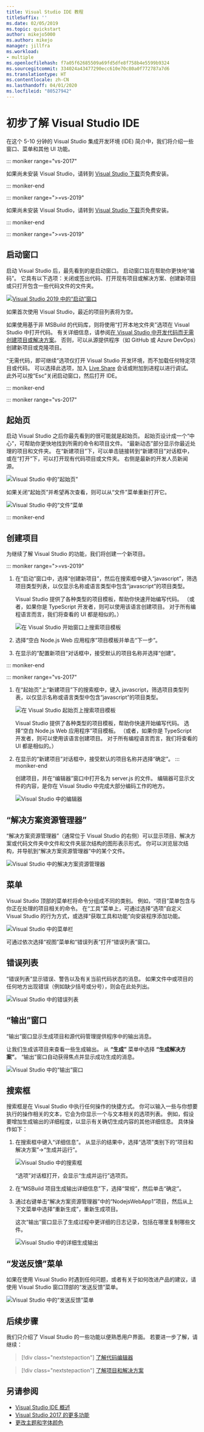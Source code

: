 ```yaml
---
title: Visual Studio IDE 教程
titleSuffix: ''
ms.date: 02/05/2019
ms.topic: quickstart
author: mikejo5000
ms.author: mikejo
manager: jillfra
ms.workload:
- multiple
ms.openlocfilehash: f7a05f62685509a69fd5dfe8f758b4e5599b9324
ms.sourcegitcommit: 334024a43477290ecc610e70c80a0f772787a7d6
ms.translationtype: HT
ms.contentlocale: zh-CN
ms.lasthandoff: 04/01/2020
ms.locfileid: "80527942"
---
```

# <a name="first-look-at-the-visual-studio-ide"></a>初步了解 Visual Studio IDE

在这个 5-10 分钟的 Visual Studio 集成开发环境 (IDE) 简介中，我们将介绍一些窗口、菜单和其他 UI 功能。

::: moniker range="vs-2017"

如果尚未安装 Visual Studio，请转到 [Visual Studio 下载](https://visualstudio.microsoft.com/vs/older-downloads/?utm_medium=microsoft&utm_source=docs.microsoft.com&utm_campaign=vs+2017+download)页免费安装。

::: moniker-end

::: moniker range=">=vs-2019"

如果尚未安装 Visual Studio，请转到 [Visual Studio 下载](https://visualstudio.microsoft.com/downloads)页免费安装。

::: moniker-end

::: moniker range=">=vs-2019"

## <a name="start-window"></a>启动窗口

启动 Visual Studio 后，最先看到的是启动窗口。 启动窗口旨在帮助你更快地“编码”。 它具有以下选项：关闭或签出代码、打开现有项目或解决方案、创建新项目或只打开包含一些代码文件的文件夹。

[![Visual Studio 2019 中的“启动”窗口](media/vs-2019/start-window.png)](media/vs-2019/start-window.png)

如果首次使用 Visual Studio，最近的项目列表将为空。

如果使用基于非 MSBuild 的代码库，则将使用“打开本地文件夹”选项在 Visual Studio 中打开代码。 有关详细信息，请参阅[在 Visual Studio 中开发代码而无需创建项目或解决方案](develop-javascript-code-without-solutions-projects.md)。 否则，可以从源提供程序（如 GitHub 或 Azure DevOps）创建新项目或克隆项目。

“无需代码，即可继续”选项仅打开 Visual Studio 开发环境，而不加载任何特定项目或代码。 可以选择此选项，加入 [Live Share](/visualstudio/liveshare/) 会话或附加到进程以进行调试。 此外可以按“Esc”关闭启动窗口，然后打开 IDE。

::: moniker-end

::: moniker range="vs-2017"

## <a name="start-page"></a>起始页

启动 Visual Studio 之后你最先看到的很可能就是起始页。 起始页设计成一个“中心”，可帮助你更快地找到所需的命令和项目文件。 “最新动态”部分显示你最近处理的项目和文件夹。 在“新建项目”下，可以单击链接转到“新建项目”对话框中，或在“打开”下，可以打开现有代码项目或文件夹。 右侧是最新的开发人员新闻源。

![Visual Studio 中的“起始页”](media/start-page.png)

如果关闭“起始页”并希望再次查看，则可以从“文件”菜单重新打开它。

![Visual Studio 中的“文件”菜单](media/quickstart-IDE-file-menu-large.png)

::: moniker-end

## <a name="create-a-project"></a>创建项目

为继续了解 Visual Studio 的功能，我们将创建一个新项目。

::: moniker range=">=vs-2019"

1. 在“启动”窗口中，选择“创建新项目”，然后在搜索框中键入“javascript”，筛选项目类型列表，以仅显示名称或语言类型中包含“javascript”的项目类型。

   Visual Studio 提供了各种类型的项目模板，帮助你快速开始编写代码。 （或者，如果你是 TypeScript 开发者，则可以使用该语言创建项目。 对于所有编程语言而言，我们将查看的 UI 都是相似的。）

   ![在 Visual Studio 开始窗口上搜索项目模板](media/vs-2019/create-new-project.png)

1. 选择“空白 Node.js Web 应用程序”项目模板并单击“下一步”。

1. 在显示的“配置新项目”对话框中，接受默认的项目名称并选择“创建”。

::: moniker-end

::: moniker range="vs-2017"

1. 在“起始页”上“新建项目”下的搜索框中，键入 javascript，筛选项目类型列表，以仅显示名称或语言类型中包含“javascript”的项目类型。

   ![在 Visual Studio 起始页上搜索项目模板](media/start-page-search-templates.png)

   Visual Studio 提供了各种类型的项目模板，帮助你快速开始编写代码。 选择“空白 Node.js Web 应用程序”项目模板。 （或者，如果你是 TypeScript 开发者，则可以使用该语言创建项目。 对于所有编程语言而言，我们将查看的 UI 都是相似的。）

1. 在显示的“新建项目”对话框中，接受默认的项目名称并选择“确定”。
::: moniker-end

   创建项目，并在“编辑器”窗口中打开名为 server.js 的文件。 编辑器可显示文件的内容，是你在 Visual Studio 中完成大部分编码工作的地方。

   ![Visual Studio 中的编辑器](media/editor.png)

## <a name="solution-explorer"></a>“解决方案资源管理器”

“解决方案资源管理器”（通常位于 Visual Studio 的右侧）可以显示项目、解决方案或代码文件夹中文件和文件夹层次结构的图形表示形式。 你可以浏览层次结构，并导航到“解决方案资源管理器”中的某个文件。

![Visual Studio 中的解决方案资源管理器](media/quickstart-IDE-solution-explorer.png)

## <a name="menus"></a>菜单

Visual Studio 顶部的菜单栏将命令分组成不同的类别。 例如，“项目”菜单包含与你正在处理的项目相关的命令。 在“工具”菜单上，可通过选择“选项”自定义 Visual Studio 的行为方式，或选择“获取工具和功能”向安装程序添加功能。

![Visual Studio 中的菜单栏](media/quickstart-IDE-menu-bar.png)

可通过依次选择“视图”菜单和“错误列表”打开“错误列表”窗口。

## <a name="error-list"></a>错误列表

“错误列表”显示错误、警告以及有关当前代码状态的消息。 如果文件中或项目的任何地方出现错误（例如缺少括号或分号），则会在此处列出。

![Visual Studio 中的错误列表](media/quickstart-IDE-error-list.png)

## <a name="output-window"></a>“输出”窗口

“输出”窗口显示生成项目和源代码管理提供程序中的输出消息。

让我们生成该项目来查看一些生成输出。 从 **“生成”** 菜单中选择 **“生成解决方案”**。 “输出”窗口自动获得焦点并显示成功生成的消息。

![Visual Studio 中的“输出”窗口](media/build-output-minimal.png)

## <a name="search-box"></a>搜索框

搜索框是在 Visual Studio 中执行任何操作的快捷方式。 你可以输入一些与你想要执行的操作相关的文本，它会为你显示一个与文本相关的选项列表。 例如，假设要增加生成输出的详细程度，以显示有关确切生成内容的其他详细信息。 具体操作如下：

1. 在搜索框中键入“详细信息”。 从显示的结果中，选择“选项”类别下的“项目和解决方案”->“生成并运行”。

   ![Visual Studio 中的搜索框](media/quickstart-IDE-quick-launch.png)

   “选项”对话框打开，会显示“生成并运行”选项页。

1. 在“MSBuild 项目生成输出详细信息”下，选择“常规”，然后单击“确定”。

1. 通过右键单击“解决方案资源管理器”中的“NodejsWebApp1”项目，然后从上下文菜单中选择“重新生成”，重新生成项目。

   这次“输出”窗口显示了生成过程中更详细的日志记录，包括在哪里复制哪些文件。

   ![Visual Studio 中的详细生成输出](media/build-output-verbose.png)

## <a name="send-feedback-menu"></a>“发送反馈”菜单

如果在使用 Visual Studio 时遇到任何问题，或者有关于如何改进产品的建议，请使用 Visual Studio 窗口顶部的“发送反馈”菜单。

![Visual Studio 中的“发送反馈”菜单](../ide/media/quickstart-ide-send-feedback.png)

## <a name="next-steps"></a>后续步骤

我们只介绍了 Visual Studio 的一些功能以便熟悉用户界面。 若要进一步了解，请继续：

> [!div class="nextstepaction"]
> [了解代码编辑器](write-and-edit-code.md)

> [!div class="nextstepaction"]
> [了解项目和解决方案](../get-started/tutorial-projects-solutions.md)

## <a name="see-also"></a>另请参阅

- [Visual Studio IDE 概述](../get-started/visual-studio-ide.md)
- [Visual Studio 2017 的更多功能](../ide/advanced-feature-overview.md)
- [更改主题和字体颜色](../ide/quickstart-personalize-the-ide.md)
